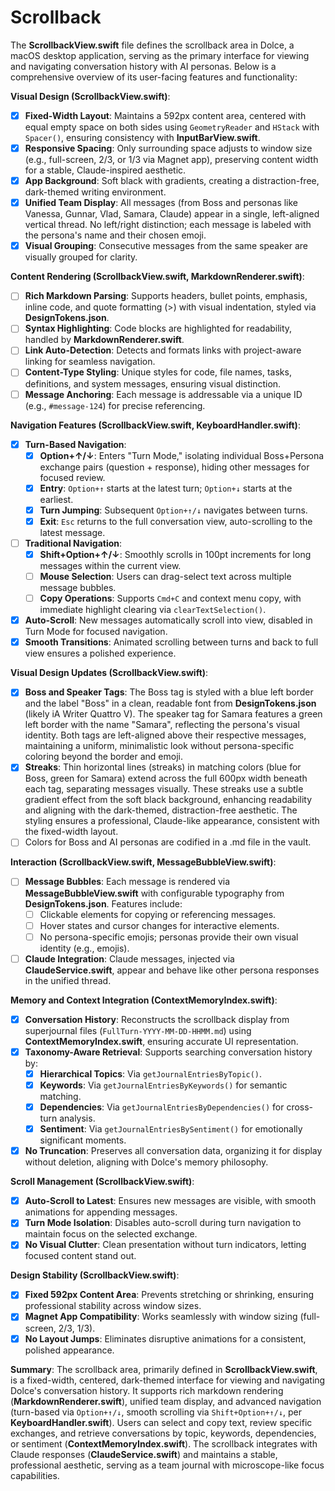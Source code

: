 # Scrollback

The **ScrollbackView.swift** file defines the scrollback area in Dolce, a macOS desktop application, serving as the primary interface for viewing and navigating conversation history with AI personas. Below is a comprehensive overview of its user-facing features and functionality:

**Visual Design (ScrollbackView.swift)**:
- [x] **Fixed-Width Layout**: Maintains a 592px content area, centered with equal empty space on both sides using `GeometryReader` and `HStack` with `Spacer()`, ensuring consistency with **InputBarView.swift**.
- [x] **Responsive Spacing**: Only surrounding space adjusts to window size (e.g., full-screen, 2/3, or 1/3 via Magnet app), preserving content width for a stable, Claude-inspired aesthetic.
- [x] **App Background**: Soft black with gradients, creating a distraction-free, dark-themed writing environment.
- [x] **Unified Team Display**: All messages (from Boss and personas like Vanessa, Gunnar, Vlad, Samara, Claude) appear in a single, left-aligned vertical thread. No left/right distinction; each message is labeled with the persona's name and their chosen emoji.
- [x] **Visual Grouping**: Consecutive messages from the same speaker are visually grouped for clarity.

**Content Rendering (ScrollbackView.swift, MarkdownRenderer.swift)**:
- [ ] **Rich Markdown Parsing**: Supports headers, bullet points, emphasis, inline code, and quote formatting (>) with visual indentation, styled via **DesignTokens.json**.
- [ ] **Syntax Highlighting**: Code blocks are highlighted for readability, handled by **MarkdownRenderer.swift**.
- [ ] **Link Auto-Detection**: Detects and formats links with project-aware linking for seamless navigation.
- [ ] **Content-Type Styling**: Unique styles for code, file names, tasks, definitions, and system messages, ensuring visual distinction.
- [ ] **Message Anchoring**: Each message is addressable via a unique ID (e.g., `#message-124`) for precise referencing.

**Navigation Features (ScrollbackView.swift, KeyboardHandler.swift)**:
- [x] **Turn-Based Navigation**:
  - [x] **Option+↑/↓**: Enters "Turn Mode," isolating individual Boss+Persona exchange pairs (question + response), hiding other messages for focused review.
  - [x] **Entry**: `Option+↑` starts at the latest turn; `Option+↓` starts at the earliest.
  - [x] **Turn Jumping**: Subsequent `Option+↑/↓` navigates between turns.
  - [x] **Exit**: `Esc` returns to the full conversation view, auto-scrolling to the latest message.
- [ ] **Traditional Navigation**:
  - [x] **Shift+Option+↑/↓**: Smoothly scrolls in 100pt increments for long messages within the current view.
  - [ ] **Mouse Selection**: Users can drag-select text across multiple message bubbles.
  - [ ] **Copy Operations**: Supports `Cmd+C` and context menu copy, with immediate highlight clearing via `clearTextSelection()`.
- [x] **Auto-Scroll**: New messages automatically scroll into view, disabled in Turn Mode for focused navigation.
- [x] **Smooth Transitions**: Animated scrolling between turns and back to full view ensures a polished experience.

**Visual Design Updates (ScrollbackView.swift)**:
- [x] **Boss and Speaker Tags**: The Boss tag is styled with a blue left border and the label "Boss" in a clean, readable font from **DesignTokens.json** (likely iA Writer Quattro V). The speaker tag for Samara features a green left border with the name "Samara", reflecting the persona's visual identity. Both tags are left-aligned above their respective messages, maintaining a uniform, minimalistic look without persona-specific coloring beyond the border and emoji.
- [x] **Streaks**: Thin horizontal lines (streaks) in matching colors (blue for Boss, green for Samara) extend across the full 600px width beneath each tag, separating messages visually. These streaks use a subtle gradient effect from the soft black background, enhancing readability and aligning with the dark-themed, distraction-free aesthetic. The styling ensures a professional, Claude-like appearance, consistent with the fixed-width layout.
- [ ] Colors for Boss and AI personas are codified in a .md file in the vault. 

**Interaction (ScrollbackView.swift, MessageBubbleView.swift)**:
- [ ] **Message Bubbles**: Each message is rendered via **MessageBubbleView.swift** with configurable typography from **DesignTokens.json**. Features include:
  - [ ] Clickable elements for copying or referencing messages.
  - [ ] Hover states and cursor changes for interactive elements.
  - [ ] No persona-specific emojis; personas provide their own visual identity (e.g., emojis).
- [ ] **Claude Integration**: Claude messages, injected via **ClaudeService.swift**, appear and behave like other persona responses in the unified thread.

**Memory and Context Integration (ContextMemoryIndex.swift)**:
- [x] **Conversation History**: Reconstructs the scrollback display from superjournal files (`FullTurn-YYYY-MM-DD-HHMM.md`) using **ContextMemoryIndex.swift**, ensuring accurate UI representation.
- [x] **Taxonomy-Aware Retrieval**: Supports searching conversation history by:
  - [x] **Hierarchical Topics**: Via `getJournalEntriesByTopic()`.
  - [x] **Keywords**: Via `getJournalEntriesByKeywords()` for semantic matching.
  - [x] **Dependencies**: Via `getJournalEntriesByDependencies()` for cross-turn analysis.
  - [x] **Sentiment**: Via `getJournalEntriesBySentiment()` for emotionally significant moments.
- [x] **No Truncation**: Preserves all conversation data, organizing it for display without deletion, aligning with Dolce's memory philosophy.

**Scroll Management (ScrollbackView.swift)**:
- [x] **Auto-Scroll to Latest**: Ensures new messages are visible, with smooth animations for appending messages.
- [x] **Turn Mode Isolation**: Disables auto-scroll during turn navigation to maintain focus on the selected exchange.
- [x] **No Visual Clutter**: Clean presentation without turn indicators, letting focused content stand out.

**Design Stability (ScrollbackView.swift)**:
- [x] **Fixed 592px Content Area**: Prevents stretching or shrinking, ensuring professional stability across window sizes.
- [x] **Magnet App Compatibility**: Works seamlessly with window sizing (full-screen, 2/3, 1/3).
- [x] **No Layout Jumps**: Eliminates disruptive animations for a consistent, polished appearance.

**Summary**:
The scrollback area, primarily defined in **ScrollbackView.swift**, is a fixed-width, centered, dark-themed interface for viewing and navigating Dolce's conversation history. It supports rich markdown rendering (**MarkdownRenderer.swift**), unified team display, and advanced navigation (turn-based via `Option+↑/↓`, smooth scrolling via `Shift+Option+↑/↓`, per **KeyboardHandler.swift**). Users can select and copy text, review specific exchanges, and retrieve conversations by topic, keywords, dependencies, or sentiment (**ContextMemoryIndex.swift**). The scrollback integrates with Claude responses (**ClaudeService.swift**) and maintains a stable, professional aesthetic, serving as a team journal with microscope-like focus capabilities.